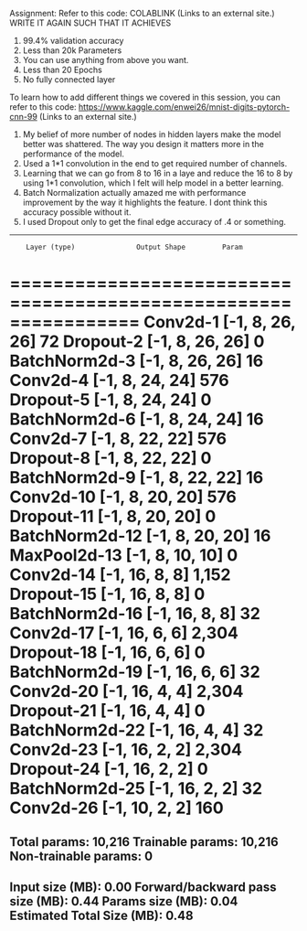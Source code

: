 Assignment:
Refer to this code: COLABLINK (Links to an external site.)
WRITE IT AGAIN SUCH THAT IT ACHIEVES
1. 99.4% validation accuracy
2. Less than 20k Parameters
3. You can use anything from above you want. 
4. Less than 20 Epochs
5. No fully connected layer

To learn how to add different things we covered in this session, 
you can refer to this code: https://www.kaggle.com/enwei26/mnist-digits-pytorch-cnn-99 (Links to an external site.) 

1. My belief of more number of nodes in hidden layers make the model better was shattered. The way you design it 
   matters more in the performance of the model.
2. Used a 1*1 convolution in the end to get required number of channels.
3. Learning that we can go from 8 to 16 in a laye and reduce the 16 to 8 by using 1*1 convolution, which I felt will help model
   in a better learning.
4. Batch Normalization actually amazed me with performance improvement by the way it highlights the feature. I dont think this
   accuracy possible without it.
5. I used Dropout only to get the final edge accuracy of .4 or something.

----------------------------------------------------------------
        Layer (type)               Output Shape         Param
================================================================
            Conv2d-1            [-1, 8, 26, 26]              72
           Dropout-2            [-1, 8, 26, 26]               0
       BatchNorm2d-3            [-1, 8, 26, 26]              16
            Conv2d-4            [-1, 8, 24, 24]             576
           Dropout-5            [-1, 8, 24, 24]               0
       BatchNorm2d-6            [-1, 8, 24, 24]              16
            Conv2d-7            [-1, 8, 22, 22]             576
           Dropout-8            [-1, 8, 22, 22]               0
       BatchNorm2d-9            [-1, 8, 22, 22]              16
           Conv2d-10            [-1, 8, 20, 20]             576
          Dropout-11            [-1, 8, 20, 20]               0
      BatchNorm2d-12            [-1, 8, 20, 20]              16
        MaxPool2d-13            [-1, 8, 10, 10]               0
           Conv2d-14             [-1, 16, 8, 8]           1,152
          Dropout-15             [-1, 16, 8, 8]               0
      BatchNorm2d-16             [-1, 16, 8, 8]              32
           Conv2d-17             [-1, 16, 6, 6]           2,304
          Dropout-18             [-1, 16, 6, 6]               0
      BatchNorm2d-19             [-1, 16, 6, 6]              32
           Conv2d-20             [-1, 16, 4, 4]           2,304
          Dropout-21             [-1, 16, 4, 4]               0
      BatchNorm2d-22             [-1, 16, 4, 4]              32
           Conv2d-23             [-1, 16, 2, 2]           2,304
          Dropout-24             [-1, 16, 2, 2]               0
      BatchNorm2d-25             [-1, 16, 2, 2]              32
           Conv2d-26             [-1, 10, 2, 2]             160
================================================================
Total params: 10,216
Trainable params: 10,216
Non-trainable params: 0
----------------------------------------------------------------
Input size (MB): 0.00
Forward/backward pass size (MB): 0.44
Params size (MB): 0.04
Estimated Total Size (MB): 0.48
----------------------------------------------------------------

